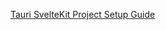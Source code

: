 


[Tauri SvelteKit Project Setup Guide](!https://tauri.app/v1/guides/getting-started/setup/sveltekit/)